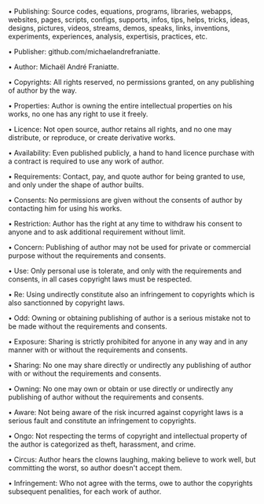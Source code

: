 ﻿  
• Publishing: Source codes, equations, programs, libraries, webapps, websites, pages, scripts, configs, supports, infos, tips, helps, tricks, ideas, designs, pictures, videos, streams, demos, speaks, links, inventions, experiments, experiences, analysis, expertisis, practices, etc.  
  
• Publisher: github.com/michaelandrefraniatte.  
  
• Author: Michaël André Franiatte.  
  
• Copyrights: All rights reserved, no permissions granted, on any publishing of author by the way.  
  
• Properties: Author is owning the entire intellectual properties on his works, no one has any right to use it freely.  
  
• Licence: Not open source, author retains all rights, and no one may distribute, or reproduce, or create derivative works.  
  
• Availability: Even published publicly, a hand to hand licence purchase with a contract is required to use any work of author.  
  
• Requirements: Contact, pay, and quote author for being granted to use, and only under the shape of author builts.  
  
• Consents: No permissions are given without the consents of author by contacting him for using his works.  
  
• Restriction: Author has the right at any time to withdraw his consent to anyone and to ask additional requirement without limit.  
  
• Concern: Publishing of author may not be used for private or commercial purpose without the requirements and consents.  
  
• Use: Only personal use is tolerate, and only with the requirements and consents, in all cases copyright laws must be respected.  
  
• Re: Using undirectly constitute also an infringement to copyrights which is also sanctionned by copyright laws.  
  
• Odd: Owning or obtaining publishing of author is a serious mistake not to be made without the requirements and consents.  
  
• Exposure: Sharing is strictly prohibited for anyone in any way and in any manner with or without the requirements and consents.  
  
• Sharing: No one may share directly or undirectly any publishing of author with or without the requirements and consents.  
  
• Owning: No one may own or obtain or use directly or undirectly any publishing of author without the requirements and consents.  
  
• Aware: Not being aware of the risk incurred against copyright laws is a serious fault and constitute an infringement to copyrights.  
  
• Ongo: Not respecting the terms of copyright and intellectual property of the author is categorized as theft, harassment, and crime.  
  
• Circus: Author hears the clowns laughing, making believe to work well, but committing the worst, so author doesn't accept them.  
  
• Infringement: Who not agree with the terms, owe to author the copyrights subsequent penalities, for each work of author.  
  